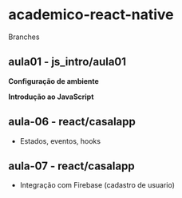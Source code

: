 # academico-react-native

Branches

## aula01 - js_intro/aula01

**Configuração de ambiente**

**Introdução ao JavaScript**


## aula-06 - react/casalapp

- Estados, eventos, hooks

## aula-07 - react/casalapp

- Integração com Firebase (cadastro de usuario)